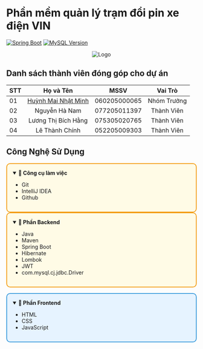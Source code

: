 # Phần mềm quản lý trạm đổi pin xe điện VIN
[![Spring Boot](https://img.shields.io/badge/Spring%20Boot-6DB33F?logo=Spring&logoColor=white&style=flat-square)](https://spring.io/)
[![MySQL Version](https://img.shields.io/badge/MySQL-8.0-blue)](https://dev.mysql.com/downloads/mysql/8.0.html)

<p align="center">
  <img src="https://github.com/user-attachments/assets/9006e978-eb81-4323-b0d8-285023d23424" alt="Logo">
</p>


## Danh sách thành viên đóng góp cho dự án
| STT | Họ và Tên | MSSV | Vai Trò |
|--|--|--|--|
| 01 | <div align="center">[Huỳnh Mai Nhật Minh](https://github.com/huynhmainhatminh)</div> | <div align="center">060205000065</div> | <div align="center">Nhóm Trưởng</div> |
| 02 | <div align="center">Nguyễn Hà Nam</div> | <div align="center">077205011397</div> | <div align="center">Thành Viên</div> |
| 03 | <div align="center">Lương Thị Bích Hằng</div> | <div align="center">075305020765</div> | <div align="center">Thành Viên</div> |
| 04 | <div align="center">Lê Thành Chính</div> | <div align="center">052205009303</div> | <div align="center">Thành Viên</div> |


## Công Nghệ Sử Dụng

<div style="border: 2px solid #f39c12; padding: 15px; background-color: #fffbe6; border-radius: 10px;">

<details open>
<summary><b>🌟 Công cụ làm việc</b></summary>

- Git
- IntelliJ IDEA
- Github
  
</details>
</div>


<div style="border: 2px solid #f39c12; padding: 15px; background-color: #fffbe6; border-radius: 10px;">

<details open>
<summary><b>🌟 Phần Backend</b></summary>

- Java
- Maven
- Spring Boot
- Hibernate
- Lombok
- JWT
- com.mysql.cj.jdbc.Driver
  
</details>
</div>

<div style="border: 2px solid #3498db; padding: 15px; background-color: #e6f3ff; border-radius: 10px; margin-top: 15px;">

<details open>
<summary><b>🌟 Phần Frontend</b></summary>

- HTML
- CSS
- JavaScript

</details>
</div>
